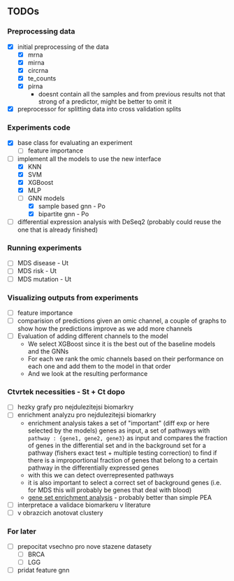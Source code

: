 ## TODOs

### Preprocessing data
- [x] initial preprocessing of the data
  - [x] mrna
  - [x] mirna
  - [x] circrna
  - [x] te_counts
  - [x] pirna
    - doesnt contain all the samples and from previous results not that strong of a predictor, might be better to omit it
- [x] preprocessor for splitting data into cross validation splits

### Experiments code
- [x] base class for evaluating an experiment
  - [ ] feature importance
- [ ] implement all the models to use the new interface
  - [x] KNN
  - [x] SVM
  - [x] XGBoost
  - [x] MLP
  - [ ] GNN models
    - [x] sample based gnn - Po
    - [x] bipartite gnn - Po
- [ ] differential expression analysis with DeSeq2 (probably could reuse the one that is already finished)

### Running experiments
- [ ] MDS disease - Ut
- [ ] MDS risk - Ut
- [ ] MDS mutation - Ut

### Visualizing outputs from experiments
- [ ] feature importance
- [ ] comparision of predictions given an omic channel, a couple of graphs to show how the predictions improve as we add more channels
- [ ] Evaluation of adding different channels to the model
  - We select XGBoost since it is the best out of the baseline models and the GNNs
  - For each we rank the omic channels based on their performance on each one and add them to the model in that order
  - And we look at the resulting performance

### Ctvrtek necessities - St + Ct dopo
- [ ] hezky grafy pro nejdulezitejsi biomarkry
- [ ] enrichment analyzu pro nejdulezitejsi biomarkry
  - enrichment analysis takes a set of "important" (diff exp or here selected by the models) genes as input,
  a set of pathways with `pathway : {gene1, gene2, gene3}` as input and compares the fraction of genes in the differential set and in the background set for a pathway (fishers exact test + multiple testing correction) to find if there is a improportional fraction of genes that belong to a certain pathway in the differentially expressed genes
  - with this we can detect overrepresented pathways
  - it is also important to select a correct set of background genes (i.e. for MDS this will probably be genes that deal with blood)
  - [gene set enrichment analysis](https://www.youtube.com/watch?v=egO7Lt92gDY&t) - probably better than simple PEA
- [ ] interpretace a validace biomarkeru v literature
- [ ] v obrazcich anotovat clustery

### For later
- [ ] prepocitat vsechno pro nove stazene datasety
  - [ ] BRCA
  - [ ] LGG
- [ ] pridat feature gnn
